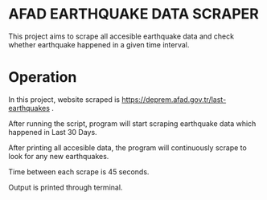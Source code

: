 # AFAD EARTHQUAKE DATA SCRAPER

This project aims to scrape all accesible earthquake data and check whether earthquake happened in a given time interval.

# Operation

In this project, website scraped is https://deprem.afad.gov.tr/last-earthquakes .

After running the script, program will start scraping earthquake data which happened in Last 30 Days.

After printing all accesible data, the program will continuously scrape to look for any new earthquakes.

Time between each scrape is 45 seconds.

Output is printed through terminal.

